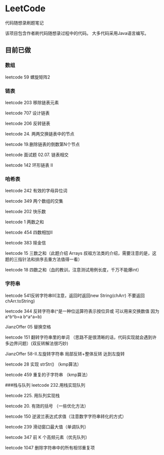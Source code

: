 # LeetCode
 代码随想录刷题笔记
 
 该项目包含作者刷代码随想录过程中的代码。
 大多代码采用Java语言编写。
 
## 目前已做
### 数组
 leetcode 59 螺旋矩阵2

### 链表
 leetcode 203 移除链表元素
 
 leetcode 707 设计链表

 leetcode 206 反转链表

 leetcode 24. 两两交换链表中的节点

 leetcode 19.删除链表的倒数第N个节点

 leetcode 面试题 02.07. 链表相交

 leetcode 142 环形链表 II

### 哈希表
leetcode 242 有效的字母异位词

leetcode 349 两个数组的交集

leetcode 202 快乐数

leetcode 1 两数之和

leetcode 454 四数相加II

leetcode 383 赎金信 

leetcode 15 三数之和（此题介绍 Arrays 叔祖方法类的介绍，需要注意的是，这题的三指针法和排序去重方法值得一看）

leetcode 18 四数之和（血的教训，注意测试用例长度，千万不能爆int）

### 字符串
leetcode 541反转字符串II(注意，返回时返回new String(chArr) 不要返回 chArr.toString)

leetcode 344 反转字符串(^是一种位运算符表示按位异或 可以用来交换数值 因为a^b^b=a b^a^a=b)

JianzOffer 05 替换空格

leetcode 151 翻转字符串里的单词 （思路不是很清晰的话，代码实现就会遇到许多边界问题）(双反转解法很巧妙)

JianzOffer 58-II.左旋转字符串 局部反转+整体反转 达到左旋转

leetcode 28 实现 strStr() （kmp算法）

leetcode 459 重复的子字符串 （kmp算法）

###栈与队列
leetcode 232.用栈实现队列

leetcode 225. 用队列实现栈

leetcode 20. 有效的括号 （一些优化方法）

leetcode 150 逆波兰表达式求值（注意数字字符串转化的方式）

leetcode 239 滑动窗口最大值（单调队列）

leetcode 347 前 K 个高频元素（优先队列）

leetcode 1047 删除字符串中的所有相邻重复项



